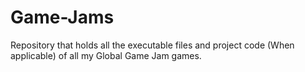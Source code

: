# Game-Jams
Repository that holds all the executable files and project code (When applicable) of all my Global Game Jam games.
